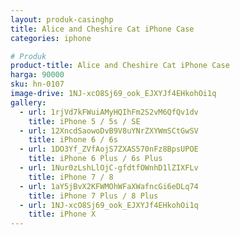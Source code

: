 ```yaml
---
layout: produk-casinghp
title: Alice and Cheshire Cat iPhone Case
categories: iphone

# Produk
product-title: Alice and Cheshire Cat iPhone Case
harga: 90000
sku: hn-0107
image-drive: 1NJ-xcO8Sj69_ook_EJXYJf4EHkohOi1q
gallery:
  - url: 1rjVd7kFWuiAMyHQIhFm2S2vM6QfQv1dv
    title: iPhone 5 / 5s / SE
  - url: 12XncdSaowoDvB9V8uYNrZXYWmSCtGwSV
    title: iPhone 6 / 6s
  - url: 1DO3Yf_ZVfAojS7ZXAS570nFz8BpsUPOE
    title: iPhone 6 Plus / 6s Plus
  - url: 1Nur0zLshLlOjC-gfdtfOWnhD1lZIXFLv
    title: iPhone 7 / 8
  - url: 1aY5jBvX2KFWMOhWFaXWafncGi6eDLq74
    title: iPhone 7 Plus / 8 Plus
  - url: 1NJ-xcO8Sj69_ook_EJXYJf4EHkohOi1q
    title: iPhone X
---
```

